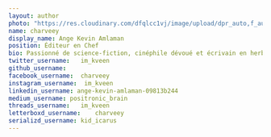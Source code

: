 ```yaml
---
layout: author
photo: "https://res.cloudinary.com/dfqlcc1vj/image/upload/dpr_auto,f_auto,q_auto,t_Profile/v1714333851/authors/charveey_yet9wn.jpg"
name: charveey
display_name: Ange Kevin Amlaman
position: Éditeur en Chef
bio: Passionné de science-fiction, cinéphile dévoué et écrivain en herbe. Écrire sur le cinéma, en particulier sur la science-fiction, est devenue mon exutoire créatif. Je souhaite offrir une perspective éclairée du genre afin de le rendre plus accessible.
twitter_username:   im_kveen
github_username:    
facebook_username:  charveey
instagram_username:  im_kveen
linkedin_username: ange-kevin-amlaman-09813b244
medium_username: positronic_brain
threads_username:   im_kveen
letterboxd_username:    charveey
serializd_username: kid_icarus
---
```


